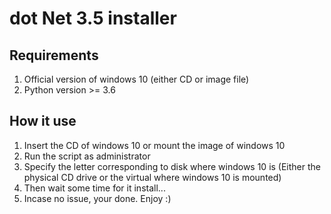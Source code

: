 # dot Net 3.5 installer

## Requirements
1. Official version of windows 10 (either CD or image file)
2. Python version >= 3.6 

## How it use
1. Insert the CD of windows 10 or mount the image of windows 10
2. Run the script as administrator
3. Specify the letter corresponding to disk where windows 10 is (Either the physical CD drive or the virtual where windows 10 is mounted)
4. Then wait some time for it install...
5. Incase no issue, your done. Enjoy :)
